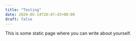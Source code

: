 ```yaml
---
title: "Testing"
date: 2020-05-14T20:47:43+08:00
draft: false
---
```

This is some static page where you can write about yourself.
